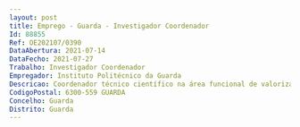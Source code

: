 ```yaml
--- 
layout: post
title: Emprego - Guarda - Investigador Coordenador
Id: 88855
Ref: OE202107/0390
DataAbertura: 2021-07-14
DataFecho: 2021-07-27
Trabalho: Investigador Coordenador
Empregador: Instituto Politécnico da Guarda
Descricao: Coordenador técnico científico na área funcional de valorização de recursos endógenos naturais no domínio de Biotecnologia, em regime de contrato de trabalho em funções públicas a termo resolutivo certo pelo prazo de 36 meses, com vista à Coordenação de equipas de investigação e inovação, preparação de candidaturas e de atividades de transferência de conhecimento e tecnologia no âmbito da Contratação de Recursos Humanos Altamente Qualificados, com objetivo temático de promover a sustentabilidade e a qualidade do emprego e apoiar a mobilidade laboral, com o código (CENTRO 04 3559 FSE 000162), suportado pelos orçamentos do Programa Operacional Regional do Centro, na sua componente Fundo Social Europeu (FSE).
CodigoPostal: 6300-559 GUARDA
Concelho: Guarda
Distrito: Guarda
--- 
```


